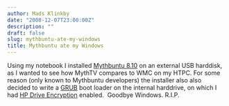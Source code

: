 ```yaml
---
author: Mads Klinkby
date: "2008-12-07T23:00:00Z"
description: ""
draft: false
slug: mythbuntu-ate-my-windows
title: Mythbuntu ate my Windows
---
```



Using my notebook I installed [Mythbuntu 8.10](http://www.mythbuntu.org/) on an external USB harddisk, as I wanted to see how MythTV compares to WMC on my HTPC. For some reason (only known to Mythbuntu developers) the installer also also decided to write a [GRUB](http://www.gnu.org/software/grub/) boot loader on the internal harddrive, on which I had [ HP Drive Encryption](http://h20000.www2.hp.com/bizsupport/TechSupport/SoftwareDescription.jsp?lang=en&cc=sg&prodTypeId=321957&prodSeriesId=3355650&prodNameId=3355661&swEnvOID=2103&swLang=8&mode=2&taskId=135&swItem=ob-48966-1) enabled.  Goodbye Windows. R.I.P.

